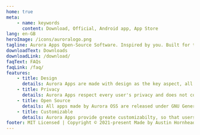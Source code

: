 ```yaml
---
home: true
meta:
    - name: keywords
      content: Download, Official, Android app, App Store
lang: en-GB
heroImage: /icons/auroralogo.png
tagline: Aurora Apps Open-Source Software. Inspired by you. Built for the community.
downloadText: Downloads
downloadLink: /download/
faqText: FAQs
faqLink: /faq/
features:
    - title: Design
      details: Aurora Apps are made with design as the key aspect, all of our apps provide unique and clean, fresh-looking UI. We follow all the design guidelines even if those who made guidelines don't. :P
    - title: Privacy
      details: Aurora Apps respect every user's privacy and does not collect any sort of personal data. None of our apps include any telemetry services or ads, we belive in transparent framework.
    - title: Open Source
      details: All apps made by Aurora OSS are released under GNU General Public License (GPLv.3.0). What we do behind the beautiful UI is not hidden, feel free to audit our code anyday, anytime. We are open to suggestions and pull requests are always welcome!
    - title: Customizable
      details: Aurora Apps provide greate customizabilty, so that users can tweak the app to meet their aesthetic needs. Auto switch between Light & Dark (& Black) themes to make sure all nightowls don't get blinded.
footer: MIT Licensed | Copyright © 2021-present Made by Austin Hornhead with ❤️
---
```

